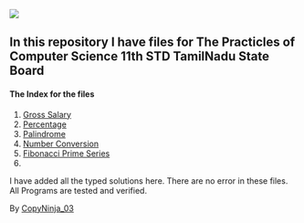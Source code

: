 <img src='https://media.tenor.com/mhLPO2VldCkAAAAC/0001.gif'></img>

## In this repository I have files for The Practicles of Computer Science 11th STD TamilNadu State Board

#### The Index for the files

<ol>
<li>
<a href='./code/GrossSalary'>Gross Salary</a>
</li>
<li>
<a href='./code/Percentage'>Percentage</a>
</li>
<li>
<a href='./code/Palindrome'>Palindrome</a>
</li>
<li>
<a href='./code/Number-Conversion'>Number Conversion</a>
</li>
<li>
<a href='./code/Fibonacci-PrimeSeries'>Fibonacci Prime Series</a>
</li>
<li>
<!-- <a href='./code/Insert-Delete-Elements-in-An-Array'>Insert/Delete elements in an array</a>
</li>
<li>
<a href='./code/Boundary-element-of-a-matrix'>Boundary element of a matrix</a>
</li>
<li>
<a href='./code/ABC-Publishers'>ABC Publishers</a>
</li>
<li>
<a href='./code/Employee-Details'>Employee Details using class</a>
</li>
<li>
<a href='./code/Student-Details'>Student Details</a>
</li> -->
</ol>

I have added all the typed solutions here. There are no error in these files. All Programs are tested and verified.

By <a href='https://instagram.com/copyninja_03'> CopyNinja_03 </a>
